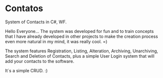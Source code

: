 # Contatos
System of Contacts in C#, WF.

Hello Everyone...
The system was developed for fun and to train concepts that I have already developed in other projects to make the creation process even more natural in my mind,
it was really cool. =)

The system features Registration, Listing, Alteration, Archiving, Unarchiving, Search and Deletion of Contacts,
plus a simple User Login system that will add your contacts to the software. 

It´s a simple CRUD.  :)
